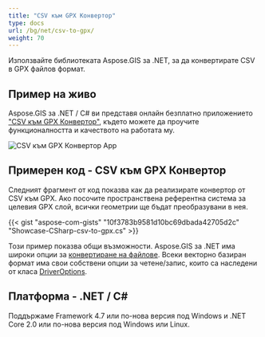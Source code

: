 ```yaml
---
title: "CSV към GPX Конвертор"
type: docs
url: /bg/net/csv-to-gpx/
weight: 70
---
```


Използвайте библиотеката Aspose.GIS за .NET, за да конвертирате CSV в GPX файлов формат.

## **Пример на живо**

Aspose.GIS за .NET / C# ви представя онлайн безплатно приложението ["CSV към GPX Конвертор"](https://products.aspose.app/gis/conversion/csv-to-gpx), където можете да проучите функционалността и качеството на работата му.

![CSV към GPX Конвертор App](conversion.png)

## **Примерен код - CSV към GPX Конвертор**

Следният фрагмент от код показва как да реализирате конвертор от CSV към GPX. Ако посочите пространствена референтна система за целевия GPX слой, всички геометрии ще бъдат преобразувани в нея. 

{{< gist "aspose-com-gists" "10f3783b9581d10bc69dbada42705d2c" "Showcase-CSharp-csv-to-gpx.cs" >}}

Този пример показва общи възможности. Aspose.GIS за .NET има широки опции за [конвертиране на файлове](https://docs.aspose.com/gis/net/vector-layers/). Всеки векторно базиран формат има свои собствени опции за четене/запис, които са наследени от класа [DriverOptions](https://reference.aspose.com/gis/net/aspose.gis/driveroptions).

## **Платформа - .NET / C#**

Поддържаме Framework 4.7 или по-нова версия под Windows и .NET Core 2.0 или по-нова версия под Windows или Linux.
